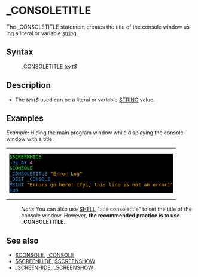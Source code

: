 <style>pre.codeide, pre.outputfixed, .outputcrt0 { background-color: #000 !important; color: #FFF !important; }</style><!DOCTYPE html>
<html class="client-nojs" dir="ltr" lang="en">
<head>
<title>_CONSOLETITLE - QB64 Phoenix Edition Wiki</title>
</head>
<body class="mediawiki ltr sitedir-ltr mw-hide-empty-elt ns-0 ns-subject page-CONSOLETITLE rootpage-CONSOLETITLE skin-vector action-view skin-vector-legacy vector-feature-language-in-header-enabled vector-feature-language-in-main-page-header-disabled vector-feature-language-alert-in-sidebar-disabled vector-feature-sticky-header-disabled vector-feature-sticky-header-edit-disabled vector-feature-table-of-contents-disabled vector-feature-visual-enhancement-next-disabled">
<div class="mw-body" id="content" role="main">
<a id="top"></a>
<h1 class="firstHeading mw-first-heading" id="firstHeading">_CONSOLETITLE</h1>
<div class="vector-body" id="bodyContent">
<div class="mw-body-content mw-content-ltr" dir="ltr" id="mw-content-text" lang="en"><div class="mw-parser-output"><p>The <a class="mw-selflink selflink">_CONSOLETITLE</a> statement creates the title of the console window using a literal or variable <a href="STRING" title="STRING">string</a>.
</p>
<h2><span class="mw-headline" id="Syntax">Syntax</span></h2>
<dl><dd><a class="mw-selflink selflink">_CONSOLETITLE</a> <i>text$</i></dd></dl>
<p>
</p>
<h2><span class="mw-headline" id="Description">Description</span></h2>
<ul><li>The <i>text$</i> used can be a literal or variable <a href="STRING" title="STRING">STRING</a> value.</li></ul>
<p>
</p>
<h2><span class="mw-headline" id="Examples">Examples</span></h2>
<p><i>Example:</i> Hiding the main program window while displaying the console window with a title.
</p>
<table cellpadding="15px" width="100%">
<tbody><tr>
<td><pre class="codeide"><a href="$SCREENHIDE" title="$SCREENHIDE"><span style="color:#55FF55;">$SCREENHIDE</span></a>
<a href="DELAY" title="DELAY"><span style="color:#4593D8;">_DELAY</span></a> <span style="color:#F580B1;">4</span>
<a href="$CONSOLE" title="$CONSOLE"><span style="color:#55FF55;">$CONSOLE</span></a>
<a class="mw-selflink selflink"><span style="color:#4593D8;">_CONSOLETITLE</span></a> <span style="color:#FFB100;">"Error Log"</span>
<a href="DEST" title="DEST"><span style="color:#4593D8;">_DEST</span></a> <a href="CONSOLE" title="CONSOLE"><span style="color:#4593D8;">_CONSOLE</span></a>
<a href="PRINT" title="PRINT"><span style="color:#4593D8;">PRINT</span></a> <span style="color:#FFB100;">"Errors go here! (fyi, this line is not an error)"</span>
<a href="END" title="END"><span style="color:#4593D8;">END</span></a>
</pre>
</td></tr></tbody></table>
<dl><dd><i>Note:</i> You can also use <a href="SHELL" title="SHELL">SHELL</a> "title consoletitle" to set the title of the console window. However, <b>the recommended practice is to use <a class="mw-selflink selflink">_CONSOLETITLE</a></b>.</dd></dl>
<p>
</p>
<h2><span class="mw-headline" id="See_also">See also</span></h2>
<ul><li><a href="$CONSOLE" title="$CONSOLE">$CONSOLE</a>, <a href="CONSOLE" title="CONSOLE">_CONSOLE</a></li>
<li><a href="$SCREENHIDE" title="$SCREENHIDE">$SCREENHIDE</a>, <a href="$SCREENSHOW" title="$SCREENSHOW">$SCREENSHOW</a></li>
<li><a href="SCREENHIDE" title="SCREENHIDE">_SCREENHIDE</a>, <a href="SCREENSHOW" title="SCREENSHOW">_SCREENSHOW</a></li></ul>
<p>
</p>
<!-- 
NewPP limit report
Cached time: 20240715062304
Cache expiry: 86400
Reduced expiry: false
Complications: [show‐toc]
CPU time usage: 0.035 seconds
Real time usage: 0.077 seconds
Preprocessor visited node count: 108/1000000
Post‐expand include size: 1282/2097152 bytes
Template argument size: 213/2097152 bytes
Highest expansion depth: 4/100
Expensive parser function count: 0/100
Unstrip recursion depth: 0/20
Unstrip post‐expand size: 61/5000000 bytes
-->
<!--
Transclusion expansion time report (%,ms,calls,template)
100.00%   51.353      1 -total
 19.11%    9.815      1 Template:CodeStart
 12.80%    6.572      1 Template:PageNavigation
 10.35%    5.317      1 Template:PageDescription
  9.82%    5.042      2 Template:Cm
  7.14%    3.665      1 Template:PageExamples
  6.89%    3.541      3 Template:Text
  6.78%    3.483      1 Template:PageSeeAlso
  6.10%    3.135      6 Template:Cl
  5.95%    3.057      1 Template:PageSyntax
-->
<!-- Saved in parser cache with key qb64pnix_mw19894-mwmb_:pcache:idhash:99-0!canonical and timestamp 20240715062304 and revision id 8292.
 -->
</div>
</div>
</div>
</div>
</body>
</html>